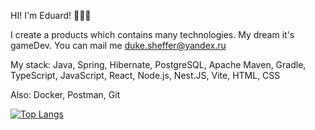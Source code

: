 HI! I'm Eduard! 🖖🤘🤟

I create a products which contains many technologies.
My dream it's gameDev.
You can mail me duke.sheffer@yandex.ru

My stack:
Java, Spring, Hibernate, PostgreSQL, Apache Maven, Gradle, TypeScript, JavaScript, React, Node.js, Nest.JS, Vite, HTML, CSS

Also:
Docker, Postman, Git

[![Top Langs](https://github-readme-stats.vercel.app/api/top-langs/?username=anuraghazra&layout=compact)](https://github.com/anuraghazra/github-readme-stats)
